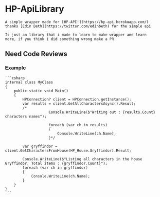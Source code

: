 # HP-ApiLibrary

	A simple wrapper made for [HP-API!](https://hp-api.herokuapp.com/) thanks [Edin Beth](https://twitter.com/edinbeth) for the simple api

	Is just an library that i made to learn to make wrapper and learn more, if you think i did something wrong make a PR 


## Need Code Reviews 

### Example 

	```csharp
	internal class MyClass
    {
        public static void Main()
        {
            HPConnection? client = HPConnection.getInstance();
            var results = client.GetAllCharactersAsync().Result;
            /*
                        Console.WriteLine($"Writing out : {results.Count} characters names");

                        foreach (var ch in results)
                        {
                            Console.WriteLine(ch.Name);
                        }*/

            var gryffindor = client.GetCharactersFromHouse(HP_House.Gryffindor).Result;

            Console.WriteLine($"Listing all characters in the house Gryffindor, Total items : {gryffindor.Count}");
            foreach (var ch in gryffindor)
            {
                Console.WriteLine(ch.Name);
            }
        }
    }
    ```	